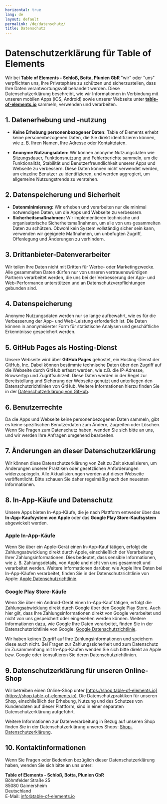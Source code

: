 ```yaml
---
horizontal: true
lang: de
layout: default
permalink: /de/datenschutz/
title: Datenschutz
---
```


# Datenschutzerklärung für Table of Elements

Wir bei **Table of Elements - Schloß, Botta, Plunien GbR** "wir" oder "uns" verpflichten uns, Ihre Privatsphäre zu schützen und sicherzustellen, dass Ihre Daten verantwortungsvoll behandelt werden. Diese Datenschutzerklärung beschreibt, wie wir Informationen in Verbindung mit unseren mobilen Apps (iOS, Android) sowie unserer Webseite unter **[table-of-elements.io](https://www.table-of-elements.io)** sammeln, verwenden und verarbeiten.

## 1. Datenerhebung und -nutzung
- **Keine Erhebung personenbezogener Daten:** Table of Elements erhebt keine personenbezogenen Daten, die Sie direkt identifizieren können, wie z. B. Ihren Namen, Ihre Adresse oder Kontaktdaten.

- **Anonyme Nutzungsdaten:** Wir können anonyme Nutzungsdaten wie Sitzungsdauer, Funktionsnutzung und Fehlerberichte sammeln, um die Funktionalität, Stabilität und Benutzerfreundlichkeit unserer Apps und Webseite zu verbessern. Diese Daten können nicht verwendet werden, um einzelne Benutzer zu identifizieren, und werden aggregiert, um allgemeine Nutzungstrends zu verstehen.

## 2. Datenspeicherung und Sicherheit
- **Datenminimierung:** Wir erheben und verarbeiten nur die minimal notwendigen Daten, um die Apps und Webseite zu verbessern.
- **Sicherheitsmaßnahmen:** Wir implementieren technische und organisatorische Sicherheitsmaßnahmen, um alle von uns gesammelten Daten zu schützen. Obwohl kein System vollständig sicher sein kann, verwenden wir geeignete Maßnahmen, um unbefugten Zugriff, Offenlegung und Änderungen zu verhindern.

## 3. Drittanbieter-Datenverarbeiter
Wir teilen Ihre Daten nicht mit Dritten für Werbe- oder Marketingzwecke. Alle gesammelten Daten dürfen nur von unseren vertrauenswürdigen Partnern verarbeitet werden, die uns bei der Verbesserung der App- und Web-Performance unterstützen und an Datenschutzverpflichtungen gebunden sind.

## 4. Datenspeicherung
Anonyme Nutzungsdaten werden nur so lange aufbewahrt, wie es für die Verbesserung der App- und Web-Leistung erforderlich ist. Die Daten können in anonymisierter Form für statistische Analysen und geschäftliche Erkenntnisse gespeichert werden.

## 5. GitHub Pages als Hosting-Dienst
Unsere Webseite wird über **GitHub Pages** gehostet, ein Hosting-Dienst der GitHub, Inc. Dabei können bestimmte technische Daten über den Zugriff auf die Webseite durch GitHub erfasst werden, wie z.B. die IP-Adresse, Browsertyp und Zugriffsuhrzeit. Diese Daten werden in der Regel zur Bereitstellung und Sicherung der Webseite genutzt und unterliegen den Datenschutzrichtlinien von GitHub. Weitere Informationen hierzu finden Sie in der [Datenschutzerklärung von GitHub](https://docs.github.com/de/site-policy/privacy-policies/github-privacy-statement).

## 6. Benutzerrechte
Da die Apps und Webseite keine personenbezogenen Daten sammeln, gibt es keine spezifischen Benutzerdaten zum Ändern, Zugreifen oder Löschen. Wenn Sie Fragen zum Datenschutz haben, wenden Sie sich bitte an uns, und wir werden Ihre Anfragen umgehend bearbeiten.

## 7. Änderungen an dieser Datenschutzerklärung
Wir können diese Datenschutzerklärung von Zeit zu Zeit aktualisieren, um Änderungen unserer Praktiken oder gesetzlichen Anforderungen widerzuspiegeln. Alle Aktualisierungen werden auf dieser Webseite veröffentlicht. Bitte schauen Sie daher regelmäßig nach den neuesten Informationen.

## 8. In-App-Käufe und Datenschutz

Unsere Apps bieten In-App-Käufe, die je nach Plattform entweder über das **In-App-Kaufsystem von Apple** oder das **Google Play Store-Kaufsystem** abgewickelt werden.

### Apple In-App-Käufe

Wenn Sie über ein Apple-Gerät einen In-App-Kauf tätigen, erfolgt die Zahlungsabwicklung direkt durch Apple, einschließlich der Verarbeitung Ihrer Zahlungsinformationen. Dies bedeutet, dass sensible Informationen, wie z. B. Zahlungsdetails, von Apple und nicht von uns gesammelt und verarbeitet werden. Weitere Informationen darüber, wie Apple Ihre Daten bei In-App-Käufen verarbeitet, finden Sie in der Datenschutzrichtlinie von Apple: [Apple Datenschutzrichtlinie](https://www.apple.com/legal/privacy/de-ww/).

### Google Play Store-Käufe

Wenn Sie über ein Android-Gerät einen In-App-Kauf tätigen, erfolgt die Zahlungsabwicklung direkt durch Google über den Google Play Store. Auch hier gilt, dass Ihre Zahlungsinformationen direkt von Google verarbeitet und nicht von uns gespeichert oder eingesehen werden können. Weitere Informationen dazu, wie Google Ihre Daten verarbeitet, finden Sie in der Datenschutzrichtlinie von Google: [Google Datenschutzrichtlinie](https://policies.google.com/privacy).

Wir haben keinen Zugriff auf Ihre Zahlungsinformationen und speichern diese auch nicht. Bei Fragen zur Zahlungssicherheit und zum Datenschutz im Zusammenhang mit In-App-Käufen wenden Sie sich bitte direkt an Apple bzw. Google oder konsultieren Sie deren Datenschutzrichtlinien.

## 9. Datenschutzerklärung für unseren Online-Shop

Wir betreiben einen Online-Shop unter [https://shop.table-of-elements.io](https://shop.table-of-elements.io). Die Datenschutzpraktiken für unseren Shop, einschließlich der Erhebung, Nutzung und des Schutzes von Kundendaten auf dieser Plattform, sind in einer separaten Datenschutzerklärung aufgeführt.

Weitere Informationen zur Datenverarbeitung in Bezug auf unseren Shop finden Sie in der Datenschutzerklärung unseres Shops: [Shop-Datenschutzerklärung](https://shop.table-of-elements.io/policies/privacy-policy).

## 10. Kontaktinformationen
Wenn Sie Fragen oder Bedenken bezüglich dieser Datenschutzerklärung haben, wenden Sie sich bitte an uns unter:

**Table of Elements - Schloß, Botta, Plunien GbR**\
Böhmfelder Straße 25\
85080 Gaimersheim\
Deutschland\
E-Mail: info@table-of-elements.io

